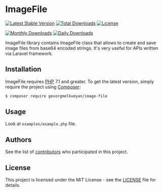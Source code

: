 # ImageFile

[![Latest Stable Version](https://poser.pugx.org/gevorgmelkumyan/image-file/v/stable)](https://packagist.org/packages/gevorgmelkumyan/image-file)
[![Total Downloads](https://poser.pugx.org/gevorgmelkumyan/image-file/downloads)](https://packagist.org/packages/gevorgmelkumyan/image-file)
[![License](https://poser.pugx.org/gevorgmelkumyan/image-file/license)](https://packagist.org/packages/gevorgmelkumyan/image-file)

[![Monthly Downloads](https://poser.pugx.org/gevorgmelkumyan/image-file/d/monthly)](https://packagist.org/packages/gevorgmelkumyan/image-file)
[![Daily Downloads](https://poser.pugx.org/gevorgmelkumyan/image-file/d/daily)](https://packagist.org/packages/gevorgmelkumyan/image-file)

ImageFile library contains ImageFile class that allows to create and save image files from base64 encoded strings. It's very useful for APIs written via Laravel framework.

## Installation

ImageFile requires [PHP](https://php.net) 7.1 and greater. 
To get the latest version, simply require the project using [Composer](https://getcomposer.org):
```bash
$ composer require gevorgmelkumyan/image-file
```

## Usage

Look at `examples/example.php` file.

## Authors

See the list of [contributors](https://github.com/gevorgmelkumyan/image-file/graphs/contributors) who participated in this project.

## License

This project is licensed under the MIT License - see the [LICENSE](LICENSE) file for details.
